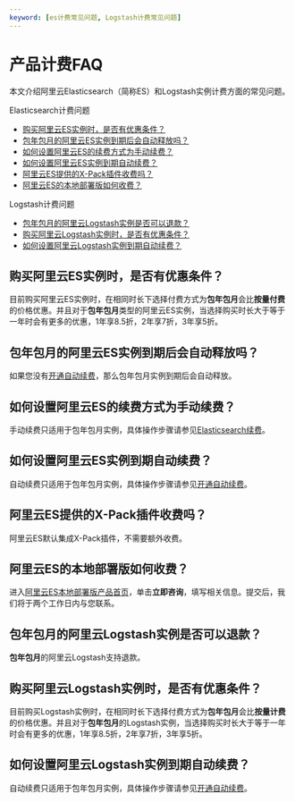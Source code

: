 ```yaml
---
keyword: [es计费常见问题, Logstash计费常见问题]
---
```


# 产品计费FAQ

本文介绍阿里云Elasticsearch（简称ES）和Logstash实例计费方面的常见问题。

Elasticsearch计费问题

-   [购买阿里云ES实例时，是否有优惠条件？](#section_lr4_swi_lry)
-   [包年包月的阿里云ES实例到期后会自动释放吗？](#section_5xk_spq_ywc)
-   [如何设置阿里云ES的续费方式为手动续费？](#section_bod_u20_juv)
-   [如何设置阿里云ES实例到期自动续费？](#section_hg8_cx9_txt)
-   [阿里云ES提供的X-Pack插件收费吗？](#section_7fm_654_8kd)
-   [阿里云ES的本地部署版如何收费？](#section_mb0_pl8_jbe)

Logstash计费问题

-   [包年包月的阿里云Logstash实例是否可以退款？](#section_gf7_e2i_rcq)
-   [购买阿里云Logstash实例时，是否有优惠条件？](#section_9g9_1js_49e)
-   [如何设置阿里云Logstash实例到期自动续费？](#section_gwg_23s_ljk)

## 购买阿里云ES实例时，是否有优惠条件？

目前购买阿里云ES实例时，在相同时长下选择付费方式为**包年包月**会比**按量付费**的价格优惠。并且对于**包年包月**类型的阿里云ES实例，当选择购买时长大于等于一年时会有更多的优惠，1年享8.5折，2年享7折，3年享5折。

## 包年包月的阿里云ES实例到期后会自动释放吗？

如果您没有[开通自动续费](/cn.zh-CN/产品计费/续费/Elasticsearch续费.mdsection_3d0_hpw_ut8)，那么包年包月实例到期后会自动释放。

## 如何设置阿里云ES的续费方式为手动续费？

手动续费只适用于包年包月实例，具体操作步骤请参见[Elasticsearch续费](/cn.zh-CN/产品计费/续费/Elasticsearch续费.md)。

## 如何设置阿里云ES实例到期自动续费？

自动续费只适用于包年包月实例，具体操作步骤请参见[开通自动续费](/cn.zh-CN/产品计费/续费/Elasticsearch续费.mdsection_3d0_hpw_ut8)。

## 阿里云ES提供的X-Pack插件收费吗？

阿里云ES默认集成X-Pack插件，不需要额外收费。

## 阿里云ES的本地部署版如何收费？

进入[阿里云ES本地部署版产品首页](https://www.aliyun.com/activity/bigdata/markets/aliyun/act/espre)，单击**立即咨询**，填写相关信息。提交后，我们将于两个工作日内与您联系。

## 包年包月的阿里云Logstash实例是否可以退款？

**包年包月**的阿里云Logstash支持退款。

## 购买阿里云Logstash实例时，是否有优惠条件？

目前购买Logstash实例时，在相同时长下选择付费方式为**包年包月**会比**按量计费**的价格优惠。并且对于**包年包月**的Logstash实例，当选择购买时长大于等于一年时会有更多的优惠，1年享8.5折，2年享7折，3年享5折。

## 如何设置阿里云Logstash实例到期自动续费？

自动续费只适用于包年包月实例，具体操作步骤请参见[开通自动续费]()。

